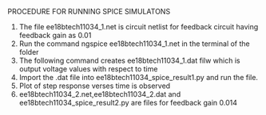 PROCEDURE FOR RUNNING SPICE SIMULATONS
1. The file ee18btech11034_1.net is circuit netlist for feedback circuit having feedback gain as 0.01
2. Run the command ngspice ee18btech11034_1.net in the terminal of the folder
3. The following command creates ee18btech11034_1.dat filw which is output voltage values with respect to time
4. Import the .dat file into ee18btech11034_spice_result1.py and run the file.
5. Plot of step response verses time is observed
6. ee18btech11034_2.net,ee18btech11034_2.dat and ee18btech11034_spice_result2.py are files for feedback gain 0.014

